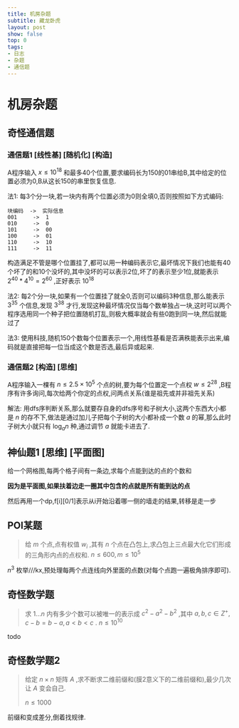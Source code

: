 ```yaml
---
title: 机房杂题
subtitle: 藏龙卧虎
layout: post
show: false
top: 0
tags: 
- 日志
- 杂题
- 通信题
---
```


# 机房杂题

## 奇怪通信题

### 通信题1 [线性基] [随机化] [构造]

A程序输入 $x\le 10^18$ 和最多40个位置,要求编码长为150的01串给B,其中给定的位置必须为0,B从这长150的串里恢复信息.

法1: 每3个分一块,若一块内有两个位置必须为0则全填0,否则按照如下方式编码:

```
块编码  ->  实际信息
001     ->  1
010     ->  0
101     ->  00
100     ->  01
110     ->  10
111     ->  11
```

构造满足不管是哪个位置挂了,都可以用一种编码表示它,最坏情况下我们也能有40个坏了的和10个没坏的,其中没坏的可以表示2位,坏了的表示至少1位,就能表示 $2^40*4^10=2^60$ ,正好表示 $10^18$ 

法2: 每2个分一块,如果有一个位置挂了就全0,否则可以编码3种信息,那么能表示 $3^35$ 个信息,发现 $3^38$ 才行,发现这种最坏情况仅当每个数单独占一块,这时可以两个程序选用同一个种子把位置随机打乱,则极大概率就会有些0跑到同一块,然后就能过了

法3: 使用科技,随机150个数每个位置表示一个,用线性基看是否满秩能表示出来,编码就是直接把每一位当成这个数是否选,最后异或起来.

### 通信题2 [构造] [思维]

A程序输入一棵有 $n\le 2.5\times 10^5$ 个点的树,要为每个位置定一个点权 $w\le 2^28$ ,B程序有许多询问,每次给两个你定的点权,问两点关系(谁是祖先或并非祖先关系)

解法: 用dfs序判断关系,那么就要存自身的dfs序号和子树大小,这两个东西大小都是 $n$ 的存不下,做法是通过加儿子把每个子树的大小都补成一个数 $a$ 的幂,那么此时子树大小就只有 $\log_a{n}$ 种,通过调节 $a$ 就能卡进去了.

## 神仙题1 [思维] [平面图]

给一个网格图,每两个格子间有一条边,求每个点能到达的点的个数和

**因为是平面图,如果扶着边走一圈其中包含的点就是所有能到达的点**

然后再用一个dp,f[i][0/1]表示从i开始沿着哪一侧的墙走的结果,转移是走一步

## POI某题

> 给 $m$ 个点,点有权值 $w_i$ ,其有 $n$ 个点在凸包上,求凸包上三点最大化它们形成的三角形内点的点权和.
> $n\le 600,m\le 10^5$

$n^3$ 枚举///kx,预处理每两个点连线向外里面的点数(对每个点跑一遍极角排序即可).

## 奇怪数学题

> 求 $1\ldots n$ 内有多少个数可以被唯一的表示成 $c^2-a^2-b^2$ ,其中 $a,b,c\in Z^+,c-b=b-a,a<b<c$ .
> $n\le 10^10$

todo

## 奇怪数学题2

> 给定 $n\times n$ 矩阵 $A$ ,求不断求二维前缀和(膜2意义下的二维前缀和),最少几次让 $A$ 变会自己.
> 
> $n\le 1000$ 

前缀和变成差分,倒着找规律.
